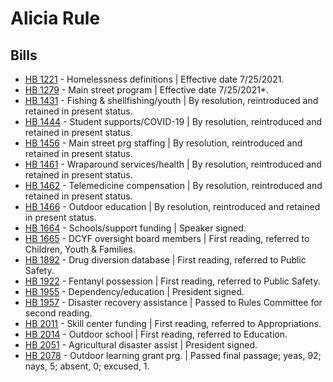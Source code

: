 # Alicia Rule
## Bills
* [HB 1221](/bill/2021-22/hb/1221/) - Homelessness definitions | Effective date 7/25/2021.
* [HB 1279](/bill/2021-22/hb/1279/) - Main street program | Effective date 7/25/2021*.
* [HB 1431](/bill/2021-22/hb/1431/) - Fishing & shellfishing/youth | By resolution, reintroduced and retained in present status.
* [HB 1444](/bill/2021-22/hb/1444/) - Student supports/COVID-19 | By resolution, reintroduced and retained in present status.
* [HB 1456](/bill/2021-22/hb/1456/) - Main street prg staffing | By resolution, reintroduced and retained in present status.
* [HB 1461](/bill/2021-22/hb/1461/) - Wraparound services/health | By resolution, reintroduced and retained in present status.
* [HB 1462](/bill/2021-22/hb/1462/) - Telemedicine compensation | By resolution, reintroduced and retained in present status.
* [HB 1466](/bill/2021-22/hb/1466/) - Outdoor education | By resolution, reintroduced and retained in present status.
* [HB 1664](/bill/2021-22/hb/1664/) - Schools/support funding | Speaker signed.
* [HB 1665](/bill/2021-22/hb/1665/) - DCYF oversight board members | First reading, referred to Children, Youth & Families.
* [HB 1892](/bill/2021-22/hb/1892/) - Drug diversion database | First reading, referred to Public Safety.
* [HB 1922](/bill/2021-22/hb/1922/) - Fentanyl possession | First reading, referred to Public Safety.
* [HB 1955](/bill/2021-22/hb/1955/) - Dependency/education | President signed.
* [HB 1957](/bill/2021-22/hb/1957/) - Disaster recovery assistance | Passed to Rules Committee for second reading.
* [HB 2011](/bill/2021-22/hb/2011/) - Skill center funding | First reading, referred to Appropriations.
* [HB 2014](/bill/2021-22/hb/2014/) - Outdoor school | First reading, referred to Education.
* [HB 2051](/bill/2021-22/hb/2051/) - Agricultural disaster assist | President signed.
* [HB 2078](/bill/2021-22/hb/2078/) - Outdoor learning grant prg. | Passed final passage; yeas, 92; nays, 5; absent, 0; excused, 1.
